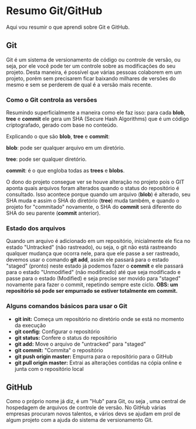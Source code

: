 # **Resumo Git/GitHub**
Aqui vou resumir o que aprendi sobre Git e GitHub.

## **Git**
Git é um sistema de versionamento de código ou controle de versão, ou seja, por ele você pode ter um controle sobre as modificações do seu projeto. Desta maneira, é possível que várias pessoas colaborem em um projeto, porém sem precisarem ficar baixando milhares de versões do mesmo e sem se perderem de qual é a versão mais recente.

### **Como o Git controla as versões**
Resumindo superficialmente a maneira como ele faz isso: para cada **blob**, **tree** e **commit** ele gera um SHA (Secure Hash Algorithms) que é um código criptografado, gerado com base no conteúdo.

Explicando o que são **blob**, **tree** e **commit**:

**blob**: pode ser qualquer arquivo em um diretório.

**tree**: pode ser qualquer diretório.

**commit**: é o que engloba todas as **trees** e **blobs**.

O dono do projeto consegue ver se houve alteração no projeto pois o GIT aponta quais arquivos foram alterados quando o status do repositório é consultado. Isso acontece porque quando um arquivo (**blob**) é alterado, seu SHA muda e assim o SHA do diretório (**tree**) muda também, e quando o projeto for "commitado" novamente, o SHA do **commit** será diferente do SHA do seu parente (**commit** anterior).

### **Estado dos arquivos**
Quando um arquivo é adicionado em um repositório, inicialmente ele fica no estado "Untracked" (não rastreado), ou seja, o git não está rastreando qualquer mudança que ocorra nele, para que ele passe a ser rastreado, devemos usar o comando **git add**, assim ele passará para o estado "staged" (pronto) neste estado já podemos fazer o **commit** e ele passará para o estado "Unmodified" (não modificado) até que seja modificado e passe para o estado (Modified) e seja precise ser movido para "staged" novamente para fazer o commit, repetindo sempre este ciclo. **OBS: um repositório só pode ser empurrado se estiver totalmente em commit.**

### **Alguns comandos básicos para usar o Git**
- **git init:** Começa um repositório no diretório onde se está no momento da execução
- **git config:** Configurar o repositório
- **git status:** Confere o status do repositório
- **git add:** Move o arquivo de "untracked" para "staged"
- **git commit:** "Commita" o repositório
- **git push origin master:** Empurra para o repositório para o GitHub
- **git pull origin master:** Extrai as alterações contidas na cópia online e junta com o repositório local


## **GitHub**
Como o próprio nome já diz, é um "Hub" para Git, ou seja , uma central de hospedagem de arquivos de controle de versão. No GitHub várias empresas procuram novos talentos, e vários devs se ajudam em prol de algum projeto com a ajuda do sistema de versionamento Git.

